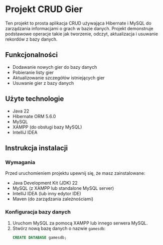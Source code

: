 # Projekt CRUD Gier

Ten projekt to prosta aplikacja CRUD używająca Hibernate i MySQL do zarządzania informacjami o grach w bazie danych. Projekt demonstruje podstawowe operacje takie jak tworzenie, odczyt, aktualizacja i usuwanie rekordów z bazy danych.

## Funkcjonalności

- Dodawanie nowych gier do bazy danych
- Pobieranie listy gier
- Aktualizowanie szczegółów istniejących gier
- Usuwanie gier z bazy danych

## Użyte technologie

- Java 22
- Hibernate ORM 5.6.0
- MySQL
- XAMPP (do obsługi bazy MySQL)
- IntelliJ IDEA

## Instrukcja instalacji

### Wymagania

Przed uruchomieniem projektu upewnij się, że masz zainstalowane:

- Java Development Kit (JDK) 22
- MySQL (z XAMPP lub standalone MySQL server)
- IntelliJ IDEA (lub inny edytor IDE)
- Maven (do zarządzania zależnościami)

### Konfiguracja bazy danych

1. Uruchom MySQL za pomocą XAMPP lub innego serwera MySQL.
2. Stwórz nową bazę danych o nazwie `gamesdb`:
   ```sql
   CREATE DATABASE gamesdb;

